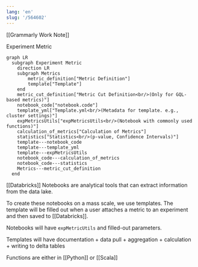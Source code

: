 ```yaml
---
lang: 'en'
slug: '/564602'
---
```


[[Grammarly Work Note]]

Experiment Metric

```mermaid
graph LR
  subgraph Experiment Metric
    direction LR
    subgraph Metrics
        metric_definition["Metric Definition"]
        template["Template"]
    end
    metric_cut_definition["Metric Cut Definition<br/>(Only for GQL-based metrics)"]
    notebook_code["notebook.code"]
    template_yml["Template.yml<br/>(Metadata for template. e.g., cluster settings)"]
    expMetricsUtils["expMetricsUtils<br/>(Notebook with commonly used functions)"]
    calculation_of_metrics["Calculation of Metrics"]
    statistics["Statistics<br/>(p-value, Confidence Intervals)"]
    template---notebook_code
    template---template_yml
    template---expMetricsUtils
    notebook_code---calculation_of_metrics
    notebook_code---statistics
    Metrics---metric_cut_definition
  end
```

[[Databricks]] Notebooks are analytical tools that can extract information from the data lake.

To create these notebooks on a mass scale, we use templates. The template will be filled out when a user attaches a metric to an experiment and then saved to [[Databricks]].

Notebooks will have `expMetricUtils` and filled-out parameters.

Templates will have documentation + data pull + aggregation + calculation + writing to delta tables

Functions are either in [[Python]] or [[Scala]]
